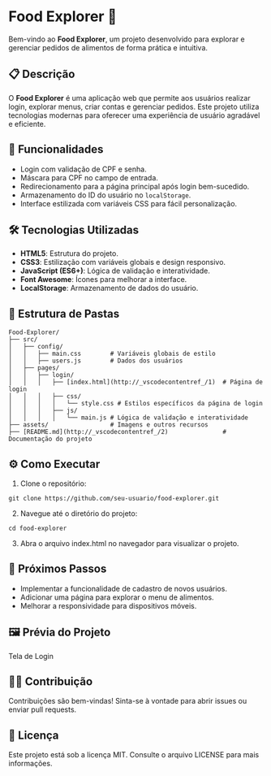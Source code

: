 # Food Explorer 🍴

Bem-vindo ao **Food Explorer**, um projeto desenvolvido para explorar e gerenciar pedidos de alimentos de forma prática e intuitiva.

## 📋 Descrição

O **Food Explorer** é uma aplicação web que permite aos usuários realizar login, explorar menus, criar contas e gerenciar pedidos. Este projeto utiliza tecnologias modernas para oferecer uma experiência de usuário agradável e eficiente.

## 🚀 Funcionalidades

- Login com validação de CPF e senha.
- Máscara para CPF no campo de entrada.
- Redirecionamento para a página principal após login bem-sucedido.
- Armazenamento do ID do usuário no `localStorage`.
- Interface estilizada com variáveis CSS para fácil personalização.

## 🛠️ Tecnologias Utilizadas

- **HTML5**: Estrutura do projeto.
- **CSS3**: Estilização com variáveis globais e design responsivo.
- **JavaScript (ES6+)**: Lógica de validação e interatividade.
- **Font Awesome**: Ícones para melhorar a interface.
- **LocalStorage**: Armazenamento de dados do usuário.

## 📂 Estrutura de Pastas

```plaintext
Food-Explorer/
├── src/
│   ├── config/
│   │   ├── main.css        # Variáveis globais de estilo
│   │   ├── users.js        # Dados dos usuários
│   ├── pages/
│   │   ├── login/
│   │   │   ├── [index.html](http://_vscodecontentref_/1)  # Página de login
│   │   │   ├── css/
│   │   │   │   └── style.css # Estilos específicos da página de login
│   │   │   ├── js/
│   │   │   │   └── main.js # Lógica de validação e interatividade
├── assets/                 # Imagens e outros recursos
├── [README.md](http://_vscodecontentref_/2)               # Documentação do projeto
```

## ⚙️ Como Executar
1. Clone o repositório:

```
git clone https://github.com/seu-usuario/food-explorer.git
```

2. Navegue até o diretório do projeto:

```
cd food-explorer
```

3. Abra o arquivo index.html no navegador para visualizar o projeto.

## 📌 Próximos Passos
- Implementar a funcionalidade de cadastro de novos usuários.
- Adicionar uma página para explorar o menu de alimentos.
- Melhorar a responsividade para dispositivos móveis.


## 🖼️ Prévia do Projeto
Tela de Login

## 🧑‍💻 Contribuição
Contribuições são bem-vindas! Sinta-se à vontade para abrir issues ou enviar pull requests.

## 📄 Licença
Este projeto está sob a licença MIT. Consulte o arquivo LICENSE para mais informações.